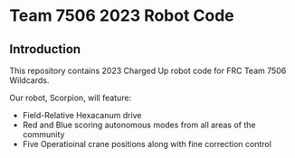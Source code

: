 # Team 7506 2023 Robot Code
## Introduction
This repository contains 2023 Charged Up robot code for FRC Team 7506 Wildcards.  

Our robot, Scorpion, will feature:
- Field-Relative Hexacanum drive
- Red and Blue scoring autonomous modes from all areas of the community
- Five Operatioinal crane positions along with fine correction control
